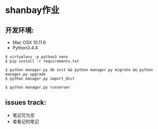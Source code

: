 # shanbay作业

## 开发环境:

* Mac OSX 10.11.6
* Python3.4.4

```
$ virtualenv -p python3 venv
$ pip install -r requirements.txt 

$ python manager.py db init && python manager.py migrate && python manager.py upgrade
$ python manager.py import_dict 

$ python manager.py runserver
```

## issues track:

* 笔记可为空
* 查看记的笔记
